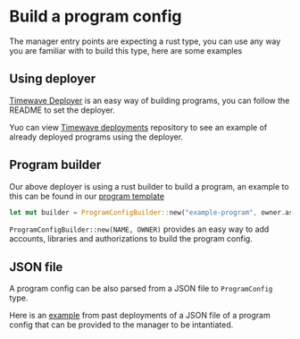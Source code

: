# Build a program config

The manager entry points are expecting a rust type, you can use any way you are familiar with to build this type, here are some examples

## Using deployer

[Timewave Deployer](https://github.com/timewave-computer/program-deployer-template) is an easy way of building programs, you can follow the README to set the deployer.

Yuo can view [Timewave deployments](https://github.com/timewave-computer/timewave-program-deployments) repository to see an example of already deployed programs using the deployer.

## Program builder

Our above deployer is using a rust builder to build a program, an example to this can be found in our [program template](https://github.com/timewave-computer/program-deployer-template/blob/main/programs/program_template/src/program_builder.rs)

```rust
let mut builder = ProgramConfigBuilder::new("example-program", owner.as_str());
```

`ProgramConfigBuilder::new(NAME, OWNER)` provides an easy way to add accounts, libraries and authorizations to build the program config.

## JSON file

A program config can be also parsed from a JSON file to `ProgramConfig` type.

Here is an [example](https://github.com/timewave-computer/timewave-program-deployments/blob/main/programs/2025-03-23-prod-dICS-ntrn-allocation/output/mainnet-2025-03-31_18%3A38%3A02-success/raw-program-config.json) from past deployments of a JSON file of a program config that can be provided to the manager to be intantiated.